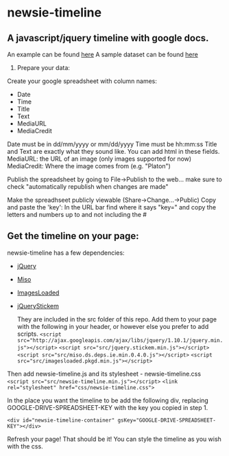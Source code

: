 newsie-timeline
====================
A javascript/jquery timeline with google docs.
-----------------

An example can be found [here](http://timeline.faridrener.com)
A sample dataset can be found [here](https://docs.google.com/spreadsheet/ccc?key=0Ag-BlnbZq4DXdG9YM1hnY3lsNXlZYW9UTnF4Y1dRdEE#gid=0)

1. Prepare your data:

Create your google spreadsheet with column names:
- Date 
- Time
- Title
- Text
- MediaURL
- MediaCredit

Date must be in dd/mm/yyyy or mm/dd/yyyy
Time must be hh:mm:ss
Title and Text are exactly what they sound like. You can add html in these fields. 
MediaURL: the URL of an image (only images supported for now)
MediaCredit: Where the image comes from (e.g. "Platon")

Publish the spreadsheet by going to File->Publish to the web... make sure to check "automatically republish when changes are made"

Make the spreadhseet publicly viewable (Share->Change...->Public)
Copy and paste the 'key': In the URL bar find where it says "key=" and copy the letters and numbers up to and not including the #

Get the timeline on your page:
------------------------------
newsie-timeline has a few dependencies:
- [jQuery](http://jquery.com/)
- [Miso](http://misoproject.com/)
- [ImagesLoaded](https://github.com/desandro/imagesloaded)
- [jQueryStickem](https://github.com/davist11/jQuery-Stickem)

	They are included in the src folder of this repo. 
	Add them to your page with the following in your header, or however else you prefer to add scripts.
	`<script src="http://ajax.googleapis.com/ajax/libs/jquery/1.10.1/jquery.min.js"></script>`
	`<script src="src/jquery.stickem.min.js"></script>`
	`<script src="src/miso.ds.deps.ie.min.0.4.0.js"></script>`
	`<script src="src/imagesloaded.pkgd.min.js"></script>`

Then add newsie-timeline.js and its stylesheet - newsie-timeline.css
	`<script src="src/newsie-timeline.min.js"></script>`
	`<link rel="stylesheet" href="css/newsie-timeline.css">` 

In the place you want the timeline to be add the following div, replacing GOOGLE-DRIVE-SPREADSHEET-KEY with the key you copied in step 1. 

`<div id="newsie-timeline-container" gsKey="GOOGLE-DRIVE-SPREADSHEET-KEY"></div>`

Refresh your page! That should be it! You can style the timeline as you wish with the css. 